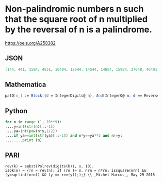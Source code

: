 # Non\-palindromic numbers n such that the square root of n multiplied by the reversal of n is a palindrome\.
https://oeis.org/A258382
## JSON
```JSON
[144, 441, 1584, 4851, 10404, 12544, 14544, 14884, 15984, 27648, 40401, 44521, 44541, 48841, 48951, 84672, 114444, 137984, 144144, 159984, 409739, 441441, 444411, 489731, 489951, 937904, 1004004, 1022121, 1024144, 1042441, 1044484, 1050804]
```
## Mathematica
```Mathematica
palQ[n_] := Block[{d = IntegerDigits@ n}, And[IntegerQ@ n, d == Reverse@ d]]; Select[Range@ 100000, And[! palQ@ #, palQ[Sqrt[# FromDigits@ Reverse@ IntegerDigits@ #]]] &] (* _Michael De Vlieger_, May 28 2015 *)
```
## Python
```Python
for n in range (1, 10**9):
....y=int(str(n)[::-1])
....ya=int(pow(n*y,1/2))
....if ya==int(str(ya)[::-1]) and n*y==ya**2 and n!=y:
........print (n)
```
## PARI
```PARI
rev(k) = subst(Polrev(digits(k)), x, 10);
isok(n) = {rn = rev(n); if (rn != n, nrn = n*rn; issquare(nrn) && (y=sqrtint(nrn)) && (y == rev(y)););} \\ _Michel Marcus_, May 29 2015
```
